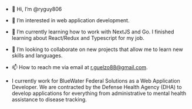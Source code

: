- 👋 Hi, I’m @ryguy806
- 👀 I’m interested in web application development.
- 🌱 I’m currently learning how to work with NextJS and Go. I finished learning about React/Redux and Typescript for my job.
- 💞️ I’m looking to collaborate on new projects that allow me to learn new skills and languages. 
- 📫 How to reach me via email at r.guelzo88@gmail.com.

- I currently work for BlueWater Federal Solutions as a Web Application Developer. We are contracted by the Defense Health Agency (DHA) to develop applications for everything from administrative to mental health assistance to disease tracking.

<!---
ryguy806/ryguy806 is a ✨ special ✨ repository because its `README.md` (this file) appears on your GitHub profile.
You can click the Preview link to take a look at your changes.
--->
